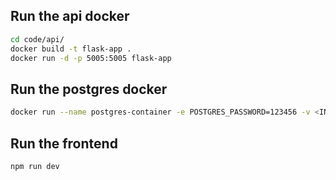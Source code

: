 ## Run the api docker

```bash
cd code/api/
docker build -t flask-app .
docker run -d -p 5005:5005 flask-app
```


## Run the postgres docker

```bash
docker run --name postgres-container -e POSTGRES_PASSWORD=123456 -v <INSERT_PATH>:/var/lib/postgresql/data -p 5432:5432 -d postgres
```

## Run the frontend

```bash
npm run dev
```
